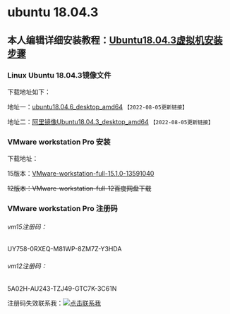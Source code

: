 # ubuntu 18.04.3

## 本人编辑详细安装教程：[Ubuntu18.04.3虚拟机安装步骤](https://blog.csdn.net/qq_42372031/article/details/100588245)

### Linux Ubuntu 18.04.3镜像文件

下载地址如下：

地址一：[ubuntu18.04.6_desktop_amd64](https://releases.ubuntu.com/18.04/ubuntu-18.04.6-desktop-amd64.iso) `【2022-08-05更新链接】`

地址二：[阿里镜像Ubuntu18.04.3_desktop_amd64](https://mirrors.aliyun.com/oldubuntu-releases/releases/18.04.3/ubuntu-18.04.3-desktop-amd64.iso) `【2022-08-05更新链接】`



### VMware workstation Pro 安装

下载地址：

15版本：[VMware-workstation-full-15.1.0-13591040](http://download3.vmware.com/software/wkst/file/VMware-workstation-full-15.1.0-13591040.exe)

~~12版本：VMware-workstation-full-12百度网盘下载~~



### VMware workstation Pro 注册码

###### vm15注册码：

UY758-0RXEQ-M81WP-8ZM7Z-Y3HDA



###### vm12注册码：

5A02H-AU243-TZJ49-GTC7K-3C61N



注册码失效联系我：[![点击联系我](/img/qqchat.png)](http://sighttp.qq.com/authd?IDKEY=7dfda399f536c5e92014eaf37fba8c140e8efc88f0e4efe1)

